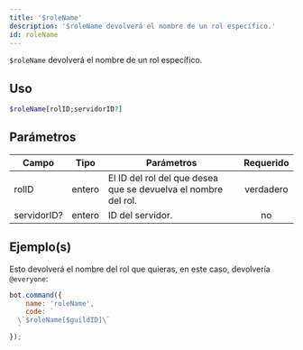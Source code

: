 ```yaml
---
title: '$roleName'
description: '$roleName devolverá el nombre de un rol específico.'
id: roleName
---
```


`$roleName` devolverá el nombre de un rol específico.

## Uso

```php
$roleName[rolID;servidorID?]
```

## Parámetros

| Campo       | Tipo   | Parámetros                                                     | Requerido |
| ----------- | ------ | -------------------------------------------------------------- |:---------:|
| rolID       | entero | El ID del rol del que desea que se devuelva el nombre del rol. | verdadero |
| servidorID? | entero | ID del servidor.                                               |    no     |

## Ejemplo(s)

Esto devolverá el nombre del rol que quieras, en este caso, devolvería `@everyone`:

```javascript
bot.command({
    name: 'roleName',
    code: `
  \`$roleName[$guildID]\`
  `
});
```
